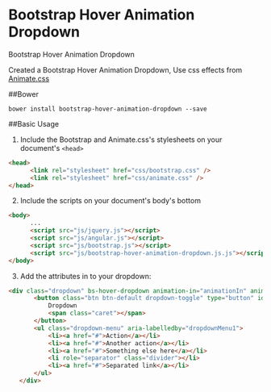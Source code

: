 
# Bootstrap Hover Animation Dropdown
Bootstrap Hover Animation Dropdown

Created a Bootstrap Hover Animation Dropdown, Use css effects from [Animate.css](https://github.com/daneden/animate.css)

##Bower
```
bower install bootstrap-hover-animation-dropdown --save
```

##Basic Usage
1. Include the Bootstrap and Animate.css's stylesheets on your document's `<head>`

  ```html
  <head>
        <link rel="stylesheet" href="css/bootstrap.css" />
        <link rel="stylesheet" href="css/animate.css" />
  </head>
  ```
2. Include the scripts on your document's body's bottom

  ```html
  <body>
		...
        <script src="js/jquery.js"></script>
        <script src="js/angular.js"></script>
        <script src="js/bootstrap.js"></script>
        <script src="js/bootstrap-hover-animation-dropdown.js.js"></script>
  </body>
  ```
3. Add the attributes in to your dropdown:

 ```html
<div class="dropdown" bs-hover-dropdown animation-in="animationIn" animation-out="animationOut">
		<button class="btn btn-default dropdown-toggle" type="button" id="dropdownMenu1" data-toggle="dropdown" aria-haspopup="true" aria-expanded="true">
			Dropdown
			<span class="caret"></span>
		</button>
		<ul class="dropdown-menu" aria-labelledby="dropdownMenu1">
		    <li><a href="#">Action</a></li>
		    <li><a href="#">Another action</a></li>
		    <li><a href="#">Something else here</a></li>
		    <li role="separator" class="divider"></li>
		    <li><a href="#">Separated link</a></li>
		</ul>
    </div>
  ```
